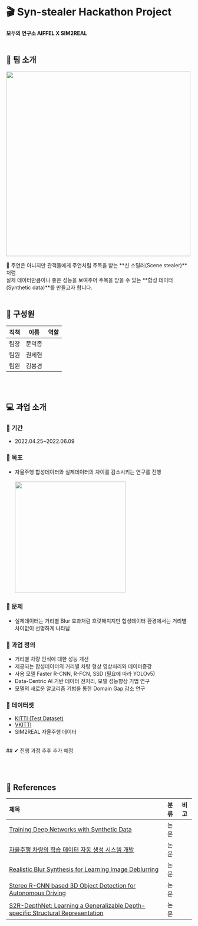 

# 🎬 Syn-stealer Hackathon Project

**모두의 연구소 AIFFEL X SIM2REAL**
<br>
<br>

## 🚦 팀 소개
<img src="https://user-images.githubusercontent.com/96896676/166176230-16a667b6-6d43-47c3-9337-eae2c504a9d9.png" width="500">

🌟 주연은 아니지만 관객들에게 주연처럼 주목을 받는 **신 스틸러(Scene stealer)**처럼<br>실제 데이터만큼이나 좋은 성능을 보여주어 주목을 받을 수 있는 **합성 데이터(Synthetic data)**를 만들고자 합니다.
<br>
<br>

## 👥 구성원
|직책|이름|역할|
|:--:|:--:|:--:|
|팀장|문덕종||
|팀원|권세현||
|팀원|김봉경||


<br><br>
## 💻 과업 소개
### 🔹 기간
- 2022.04.25~2022.06.09

### 🔹 목표
- 자율주행 합성데이터와 실제데이터의 차이를 감소시키는 연구를 진행<br><br><img src="https://user-images.githubusercontent.com/96896676/166177305-47c2bb11-683d-4d67-a73e-375bb16d9bd8.png" width="300">

### 🔹 문제
- 실제데이터는 거리별 Blur 효과처럼 흐릿해지지만 합성데이터 환경에서는 거리별 차이없이 선명하게 나타남

### 🔹 과업 정의
- 거리별 차량 인식에 대한 성능 개선
- 제공되는 합성데이터의 거리별 차량 형상 영상처리와 데이터증강
- 사용 모델 Faster R-CNN, R-FCN, SSD (필요에 따라 YOLOv5)
- Data-Centric AI 기반 데이터 전처리, 모델 성능향상 기법 연구
- 모델의 새로운 알고리즘 기법을 통한 Domain Gap 감소 연구

### 🔹 데이터셋
- [KITTI (Test Dataset)](http://www.cvlibs.net/datasets/kitti/)
- [VKITTI](https://europe.naverlabs.com/research/computer-vision/proxy-virtual-worlds-vkitti-2/)
- SIM2REAL 자율주행 데이터

<br>
## ✔︎ 진행 과정
추후 추가 예정

<br><br>
## 📃 References
|제목|분류|비고|
|:--|:--:|--|
|[Training Deep Networks with Synthetic Data](https://s3.us-west-2.amazonaws.com/secure.notion-static.com/3a5f1dc2-4ac7-4ab8-ac30-2a0e3673ede7/Training_Deep_Networks_with_Synthetic_Data.pdf?X-Amz-Algorithm=AWS4-HMAC-SHA256&X-Amz-Content-Sha256=UNSIGNED-PAYLOAD&X-Amz-Credential=AKIAT73L2G45EIPT3X45%2F20220502%2Fus-west-2%2Fs3%2Faws4_request&X-Amz-Date=20220502T023835Z&X-Amz-Expires=86400&X-Amz-Signature=931102fc38d0be955c1c82015141f794bbeb6182d8da8c0beb288d51822a38c5&X-Amz-SignedHeaders=host&response-content-disposition=filename%20%3D%22Training%2520Deep%2520Networks%2520with%2520Synthetic%2520Data.pdf%22&x-id=GetObject)|논문||
|[자율주행 차량의 학습 데이터 자동 생성 시스템 개발](https://s3.us-west-2.amazonaws.com/secure.notion-static.com/d05d19ec-9059-478b-b494-21b7dfc1a8f4/MoraiSim.pdf?X-Amz-Algorithm=AWS4-HMAC-SHA256&X-Amz-Content-Sha256=UNSIGNED-PAYLOAD&X-Amz-Credential=AKIAT73L2G45EIPT3X45%2F20220502%2Fus-west-2%2Fs3%2Faws4_request&X-Amz-Date=20220502T024007Z&X-Amz-Expires=86400&X-Amz-Signature=8dff1fadb2049a797743040bbcba52d9c41389700b8d6d089ed6af1a8000c8e2&X-Amz-SignedHeaders=host&response-content-disposition=filename%20%3D%22MoraiSim.pdf%22&x-id=GetObject)|논문||
|[Realistic Blur Synthesis for Learning Image Deblurring](https://s3.us-west-2.amazonaws.com/secure.notion-static.com/a1fa4ac3-3053-4f70-9644-9109d2ac596a/Realistic_Blur_Synthesis_for_Learning_Image_Deblurring.pdf?X-Amz-Algorithm=AWS4-HMAC-SHA256&X-Amz-Content-Sha256=UNSIGNED-PAYLOAD&X-Amz-Credential=AKIAT73L2G45EIPT3X45%2F20220502%2Fus-west-2%2Fs3%2Faws4_request&X-Amz-Date=20220502T024047Z&X-Amz-Expires=86400&X-Amz-Signature=b17b4e44dbba6ecdd052db8b82e68d97bb86efd9140875a79752df931fd06903&X-Amz-SignedHeaders=host&response-content-disposition=filename%20%3D%22Realistic%2520Blur%2520Synthesis%2520for%2520Learning%2520Image%2520Deblurring.pdf%22&x-id=GetObject)|논문||
|[Stereo R-CNN based 3D Object Detection for Autonomous Driving](https://s3.us-west-2.amazonaws.com/secure.notion-static.com/a69707ab-d159-420b-8775-94884805b58f/Stereo_R-CNN_based_3D_Object_Detection_for_Autonomous_Driving.pdf?X-Amz-Algorithm=AWS4-HMAC-SHA256&X-Amz-Content-Sha256=UNSIGNED-PAYLOAD&X-Amz-Credential=AKIAT73L2G45EIPT3X45%2F20220502%2Fus-west-2%2Fs3%2Faws4_request&X-Amz-Date=20220502T024124Z&X-Amz-Expires=86400&X-Amz-Signature=b1eab9761497a0c3ae9523ffaa0d4d606c9055a18abef043339269e4d21c047d&X-Amz-SignedHeaders=host&response-content-disposition=filename%20%3D%22Stereo%2520R-CNN%2520based%25203D%2520Object%2520Detection%2520for%2520Autonomous%2520Driving.pdf%22&x-id=GetObject)|논문||
|[S2R-DepthNet: Learning a Generalizable Depth-specific Structural Representation](https://arxiv.org/pdf/2104.00877v2.pdf)|논문||
